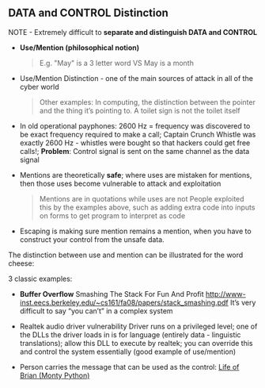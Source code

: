 ## DATA and CONTROL Distinction

NOTE - Extremely difficult to **separate and distinguish DATA and CONTROL**

- **Use/Mention  (philosophical notion)**

  > E.g. "May" is a 3 letter word VS May is a month

- Use/Mention Distinction - one of the main sources of attack in all of the cyber world

  > Other examples: 
  > In computing, the distinction between the pointer and the thing it’s pointing to. A toilet sign is not the toilet itself



- In old operational payphones: 2600 Hz = frequency was discovered to be exact frequency required to make a call; Captain Crunch Whistle was exactly 2600 Hz - whistles were bought so that hackers could get free calls!; **Problem**: Control signal is sent on the same channel as the data signal

- Mentions are theoretically **safe**; where uses are mistaken for mentions, then those uses become vulnerable to attack and exploitation

  > Mentions are in quotations while uses are not
  > People exploited this by the examples above, such as adding extra code into inputs on forms to get program to interpret as code

- Escaping is making sure mention remains a mention, when you have to construct your control from the unsafe data.



The distinction between use and mention can be illustrated for the word cheese:

3 classic examples:

- **Buffer Overflow**
  Smashing The Stack For Fun And Profit 
  http://www-inst.eecs.berkeley.edu/~cs161/fa08/papers/stack_smashing.pdf
  It’s very difficult to say “you can’t” in a complex system

- Realtek audio driver vulnerability
  Driver runs on a privileged level; one of the DLLs the driver loads in is for language (entirely data - linguistic translations); allow this DLL to execute by realtek; you can override this and control the system essentially (good example of use/mention)

- Person carries the message that can be used as the control: [Life of Brian (Monty Python)](https://www.youtube.com/watch?v=8lN4TSslz-0)

